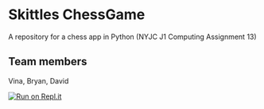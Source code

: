 # Skittles ChessGame

A repository for a chess app in Python (NYJC J1 Computing Assignment 13)

## Team members

Vina, Bryan, David

[![Run on Repl.it](https://repl.it/badge/github/bryanseah234/ChessApp)](https://repl.it/github/bryanseah234/ChessApp)
